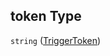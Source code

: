 ## token Type

`string` ([TriggerToken](definitions-definitions-autotask-properties-trigger-properties-triggertoken.md))
